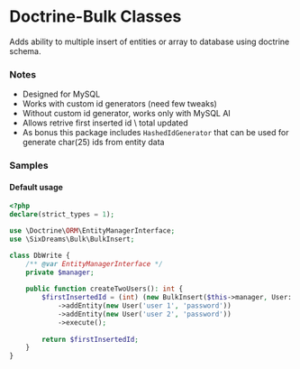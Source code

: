 # Doctrine-Bulk Classes
Adds ability to multiple insert of entities or array to database using doctrine schema.

### Notes
* Designed for MySQL
* Works with custom id generators (need few tweaks)
* Without custom id generator, works only with MySQL AI
* Allows retrive first inserted id \ total updated
* As bonus this package includes <code>HashedIdGenerator</code> that can be used for generate char(25) ids from entity data

### Samples
#### Default usage
```php
<?php
declare(strict_types = 1);

use \Doctrine\ORM\EntityManagerInterface;
use \SixDreams\Bulk\BulkInsert;

class DbWrite {
    /** @var EntityManagerInterface */
    private $manager;
    
    public function createTwoUsers(): int {
        $firstInsertedId = (int) (new BulkInsert($this->manager, User::class))
            ->addEntity(new User('user 1', 'password'))
            ->addEntity(new User('user 2', 'password'))
            ->execute();
        
        return $firstInsertedId;
    }
}
```